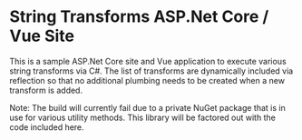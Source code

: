 ﻿String Transforms ASP.Net Core / Vue Site
=========================================

This is a sample ASP.Net Core site and Vue application to execute various string transforms via C#.  The list of transforms are dynamically included via reflection so that no additional plumbing needs to be created when a new transform is added.

Note: The build will currently fail due to a private NuGet package that is in use for various utility methods.  This library will be factored out with the code included here.
